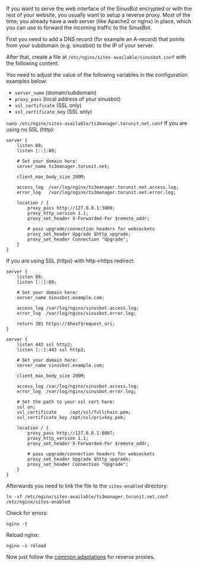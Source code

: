 If you want to serve the web interface of the SinusBot encrypted or with the rest of your website, you usually want to setup a reverse proxy. Most of the time, you already have a web server (like Apache2 or nginx) in place, which you can use to forward the incoming traffic to the SinusBot.

First you need to add a DNS record (for example an A-record) that points from your subdomain (e.g. sinusbot) to the IP of your server.

After that, create a file at `/etc/nginx/sites-available/sinusbot.conf` with the following content.

You need to adjust the value of the following variables in the configuration examples below:

- `server_name` (domain/subdomain)
- `proxy_pass` (local address of your sinusbot)
- `ssl_certificate` (SSL only)
- `ssl_certificate_key` (SSL only)

```nano /etc/nginx/sites-available/ts3manager.torunit.net.conf```
If you are using no SSL (http):

<!-- TODO: check if websockets work -->

```nginx
server {
    listen 80;
    listen [::]:80;
    
    # Set your domain here:
    server_name ts3manager.torunit.net;

    client_max_body_size 200M;
    
    access_log  /var/log/nginx/ts3manager.torunit.net.access.log;
    error_log   /var/log/nginx/ts3manager.torunit.net.error.log;
    
    location / {
        proxy_pass http://127.0.0.1:3000;
        proxy_http_version 1.1;
        proxy_set_header X-Forwarded-For $remote_addr;

        # pass upgrade/connection headers for websockets
        proxy_set_header Upgrade $http_upgrade;
        proxy_set_header Connection "Upgrade";
    }
}
```

If you are using SSL (https) with http->https redirect:

```nginx
server {
    listen 80;
    listen [::]:80;
    
    # Set your domain here:
    server_name sinusbot.example.com;
    
    access_log /var/log/nginx/sinusbot.access.log;
    error_log  /var/log/nginx/sinusbot.error.log;
    
    return 301 https://$host$request_uri;
}

server {
    listen 443 ssl http2;
    listen [::]:443 ssl http2;
    
    # Set your domain here:
    server_name sinusbot.example.com;
    
    client_max_body_size 200M;
    
    access_log /var/log/nginx/sinusbot.access.log;
    error_log  /var/log/nginx/sinusbot.error.log;
    
    # Set the path to your ssl cert here:
    ssl on;
    ssl_certificate     /opt/ssl/fullchain.pem;
    ssl_certificate_key /opt/ssl/privkey.pem;
    
    location / {
        proxy_pass http://127.0.0.1:8087;
        proxy_http_version 1.1;
        proxy_set_header X-Forwarded-For $remote_addr;

        # pass upgrade/connection headers for websockets
        proxy_set_header Upgrade $http_upgrade;
        proxy_set_header Connection "Upgrade";
    }
}
```

Afterwards you need to link the file to the `sites-enabled` directory:

`ln -sf /etc/nginx/sites-available/ts3manager.torunit.net.conf /etc/nginx/sites-enabled`

Check for errors:

`nginx -t`

Reload nginx:

`nginx -s reload`

Now just follow the [common adaptations](common-adaptations.md) for reverse proxies.
